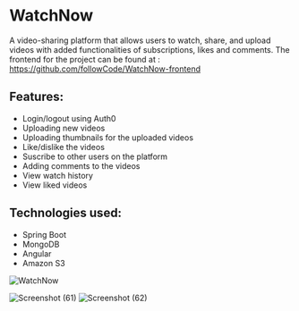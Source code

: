 # WatchNow
A video-sharing platform that allows users to watch, share, and upload videos with added functionalities of subscriptions, likes and comments.
The frontend for the project can be found at : https://github.com/followCode/WatchNow-frontend

## Features:
- Login/logout using Auth0
- Uploading new videos
- Uploading thumbnails for the uploaded videos
- Like/dislike the videos
- Suscribe to other users on the platform
- Adding comments to the videos
- View watch history
- View liked videos

## Technologies used:
- Spring Boot
- MongoDB
- Angular
- Amazon S3

![WatchNow](https://github.com/followCode/WatchNow/assets/47175098/efd0df34-3ff0-43ec-9542-1a1245a481f2)

![Screenshot (61)](https://github.com/followCode/WatchNow/assets/47175098/641b3a40-3df7-4b52-80b4-3ffd183704ac)
![Screenshot (62)](https://github.com/followCode/WatchNow/assets/47175098/066dda19-bc84-4893-8cd8-1e329b106891)

